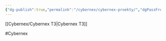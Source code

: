 ```yaml
---
{"dg-publish":true,"permalink":"/cybernex/cybernex-proekty/","dgPassFrontmatter":true,"created":"2025-06-23T17:16:41.937+08:00","updated":"2025-06-23T22:02:54.911+08:00"}
---
```


 

[[Cybernex/Cybernex ТЗ\|Cybernex ТЗ]]


#Cybernex